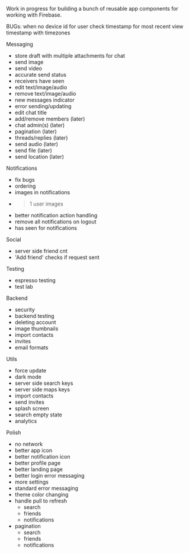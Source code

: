
Work in progress for building a bunch of reusable app components for working with Firebase.

BUGs:
when no device id for user
check timestamp for most recent view
timestamp with timezones

Messaging
- store draft with multiple attachments for chat
- send image
- send video
- accurate send status
- receivers have seen
- edit text/image/audio
- remove text/image/audio
- new messages indicator
- error sending/updating
- edit chat title
- add/remove members (later)
- chat admin(s) (later)
- pagination (later)
- threads/replies (later)
- send audio (later)
- send file (later)
- send location (later)

Notifications
- fix bugs
- ordering
- images in notifications
- >1 user images
- better notification action handling
- remove all notifications on logout
- has seen for notifications

Social
- server side friend cnt
- 'Add friend' checks if request sent

Testing
- espresso testing
- test lab

Backend
- security
- backend testing
- deleting account
- image thumbnails
- import contacts
- invites
- email formats

Utils
- force update
- dark mode
- server side search keys
- server side maps keys
- import contacts
- send invites
- splash screen
- search empty state
- analytics

Polish
- no network
- better app icon
- better notification icon
- better profile page
- better landing page
- better login error messaging
- more settings
- standard error messaging
- theme color changing
- handle pull to refresh
    - search
    - friends
    - notifications
- pagination
    - search
    - friends
    - notifications